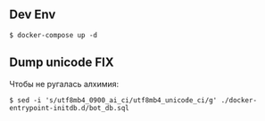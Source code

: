 
## Dev Env 

```shell script
$ docker-compose up -d
```

## Dump unicode FIX

Чтобы не ругалась алхимия:
```shell script
$ sed -i 's/utf8mb4_0900_ai_ci/utf8mb4_unicode_ci/g' ./docker-entrypoint-initdb.d/bot_db.sql
```